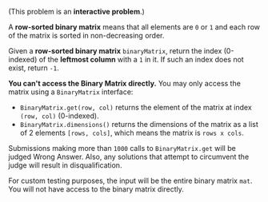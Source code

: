 (This problem is an **interactive problem**.)

A **row-sorted binary matrix** means that all elements are `0` or `1` and each row of the matrix is sorted in non-decreasing order.

Given a **row-sorted binary matrix** `binaryMatrix`, return the index (0-indexed) of the **leftmost column** with a `1` in it. If such an index does not exist, return `-1`.

**You can't access the Binary Matrix directly.** You may only access the matrix using a `BinaryMatrix` interface:

- `BinaryMatrix.get(row, col)` returns the element of the matrix at index `(row, col)` (0-indexed).
- `BinaryMatrix.dimensions()` returns the dimensions of the matrix as a list of 2 elements `[rows, cols]`, which means the matrix is `rows x cols`.

Submissions making more than `1000` calls to `BinaryMatrix.get` will be judged Wrong Answer. Also, any solutions that attempt to circumvent the judge will result in disqualification.

For custom testing purposes, the input will be the entire binary matrix `mat`. You will not have access to the binary matrix directly.